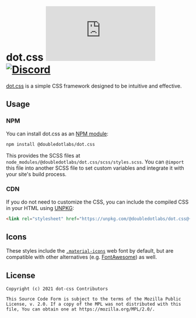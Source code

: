 dot.css [![NPM Package](https://img.shields.io/npm/v/@doubledotlabs/dot.css?color=red&logo=npm)](https://www.npmjs.com/package/@doubledotlabs/dot.css) [![Discord](https://img.shields.io/discord/514625116706177035.svg?logo=discord&colorB=7289da)](https://discord.jfenn.me/)
=====

[dot.css](https://jfenn.me/styles/) is a simple CSS framework designed to be intuitive and effective.

## Usage

### NPM

You can install dot.css as an [NPM module](https://www.npmjs.com/package/@doubledotlabs/dot.css):

```sh
npm install @doubledotlabs/dot.css
```

This provides the SCSS files at `node_modules/@doubledotlabs/dot.css/scss/styles.scss`. You can `@import` this file into
another SCSS file to set custom variables and integrate it with your site's build process.

### CDN

If you do not need to customize the CSS, you can include the compiled CSS in your HTML using [UNPKG](https://unpkg.com/browse/@doubledotlabs/dot.css/):

```html
<link rel="stylesheet" href="https://unpkg.com/@doubledotlabs/dot.css@{version}/dist/styles.css">
```

## Icons

These styles include the [`.material-icons`](https://google.github.io/material-design-icons/) web font by default, but are compatible with other alternatives (e.g. [FontAwesome](https://fontawesome.com/)) as well.

## License

```text
Copyright (c) 2021 dot-css Contributors

This Source Code Form is subject to the terms of the Mozilla Public
License, v. 2.0. If a copy of the MPL was not distributed with this
file, You can obtain one at https://mozilla.org/MPL/2.0/.
```
